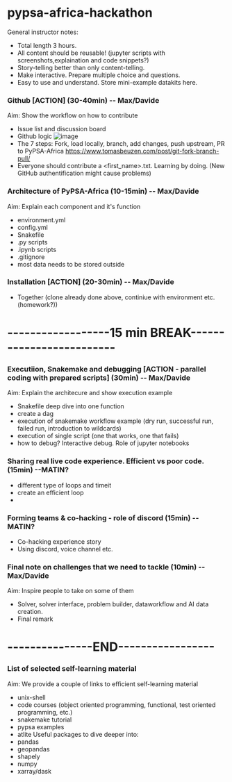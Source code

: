 # pypsa-africa-hackathon
General instructor notes:
- Total length 3 hours.
- All content should be reusable! (jupyter scripts with screenshots,explaination and code snippets?)
- Story-telling better than only content-telling.
- Make interactive. Prepare multiple choice and questions.
- Easy to use and understand. Store mini-example datakits here.

### Github [ACTION] (30-40min) -- Max/Davide
Aim: Show the workflow on how to contribute
- Issue list and discussion board
- Github logic ![image](https://user-images.githubusercontent.com/61968949/142782206-22c7d80d-6884-4c84-91d8-93933cd9ba05.png)
- The 7 steps: Fork, load locally, branch, add changes, push upstream, PR to PyPSA-Africa https://www.tomasbeuzen.com/post/git-fork-branch-pull/
- Everyone should contribute a <first_name>.txt. Learning by doing. (New GitHub authentification might cause problems)

### Architecture of PyPSA-Africa (10-15min) -- Max/Davide
Aim: Explain each component and it's function
- environment.yml
- config.yml
- Snakefile
- .py scripts
- .ipynb scripts
- .gitignore
- most data needs to be stored outside

### Installation [ACTION] (20-30min) -- Max/Davide
- Together (clone already done above, continiue with environment etc. (homework?))

# ------------------15 min BREAK-------------------------

### Executiion, Snakemake and debugging [ACTION - parallel coding with prepared scripts] (30min) -- Max/Davide
Aim: Explain the architecure and show execution example
- Snakefile deep dive into one function
- create a dag
- execution of snakemake workflow example (dry run, successful run, failed run, introduction to wildcards)
- execution of single script (one that works, one that fails)
- how to debug? Interactive debug. Role of jupyter notebooks

### Sharing real live code experience. Efficient vs poor code. (15min) --MATIN?
- different type of loops and timeit
- create an efficient loop
- 
### Forming teams & co-hacking - role of discord (15min) --MATIN?
- Co-hacking experience story
- Using discord, voice channel etc.

### Final note on challenges that we need to tackle (10min) -- Max/Davide
Aim: Inspire people to take on some of them
- Solver, solver interface, problem builder, dataworkflow and AI data creation.
- Final remark

# ---------------END-----------------

### List of selected self-learning material
Aim: We provide a couple of links to efficient self-learning material
- unix-shell
- code courses (object oriented programming, functional, test oriented programming, etc.)
- snakemake tutorial
- pypsa examples
- atlite
Useful packages to dive deeper into:
- pandas
- geopandas
- shapely
- numpy
- xarray/dask
